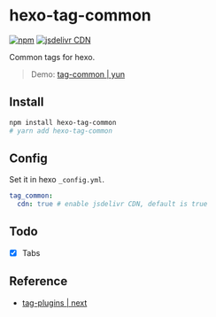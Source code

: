 # hexo-tag-common

[![npm](https://img.shields.io/npm/v/hexo-tag-common)](https://www.npmjs.com/package/hexo-tag-common)
[![jsdelivr CDN](https://data.jsdelivr.com/v1/package/npm/hexo-tag-common/badge)](https://www.jsdelivr.com/package/npm/hexo-tag-common)

Common tags for hexo.

> Demo: [tag-common | yun](https://www.yunyoujun.cn/yun/tag-common.html)

## Install

```sh
npm install hexo-tag-common
# yarn add hexo-tag-common
```

## Config

Set it in hexo `_config.yml`.

```yaml
tag_common:
  cdn: true # enable jsdelivr CDN, default is true
```

## Todo

- [x] Tabs

## Reference

- [tag-plugins | next](https://theme-next.js.org/docs/tag-plugins/)
